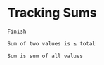 Tracking Sums
=============

```{todo}
Finish
```

```{todo}
Sum of two values is ≤ total
```

```{todo}
Sum is sum of all values
```
